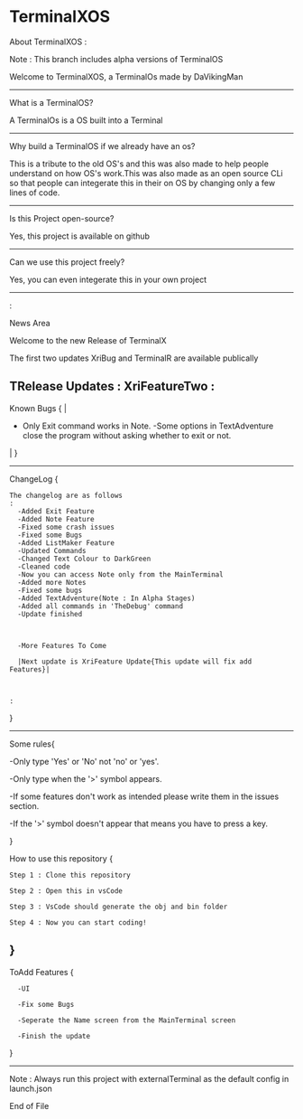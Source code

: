 # TerminalXOS

About TerminalXOS
:

Note : This branch includes alpha versions of TerminalOS

Welcome to TerminalXOS, a TerminalOs made by DaVikingMan

---------------------------------------------------------------------------------------------------------------------------------------

What is a TerminalOS?

A TerminalOs is a OS built into a Terminal

---------------------------------------------------------------------------------------------------------------------------------------

Why build a TerminalOS if we already have an os?

This is a tribute to the old OS's and this was also made to help people understand on how OS's work.This was also made as an open source CLi so that people can integerate this in their on OS by changing only a few lines of code.

---------------------------------------------------------------------------------------------------------------------------------------
Is this Project open-source?

Yes, this project is available on github

---------------------------------------------------------------------------------------------------------------------------------------

Can we use this project freely?

Yes, you can even integerate this in your own project

---------------------------------------------------------------------------------------------------------------------------------------
:

News Area

Welcome to the new Release of TerminalX


The first two updates XriBug and TerminalR are available publically

TRelease Updates
:
    XriFeatureTwo
:
---------------------------------------------------------------------------------------------------------------------------------------

Known Bugs
{
   |

   - Only Exit command works in Note.
   -Some options in TextAdventure close the program without asking whether to exit or not.
   
   |
}

---------------------------------------------------------------------------------------------------------------------------------------

ChangeLog
{


    The changelog are as follows
    :
      -Added Exit Feature
      -Added Note Feature
      -Fixed some crash issues
      -Fixed some Bugs
      -Added ListMaker Feature
      -Updated Commands
      -Changed Text Colour to DarkGreen
      -Cleaned code
      -Now you can access Note only from the MainTerminal
      -Added more Notes
      -Fixed some bugs
      -Added TextAdventure(Note : In Alpha Stages)
      -Added all commands in 'TheDebug' command
      -Update finished

      

      -More Features To Come

      |Next update is XriFeature Update{This update will fix add Features}|



    :

}

---------------------------------------------------------------------------------------------------------------------------------------

Some rules{

  -Only type 'Yes' or 'No' not 'no' or 'yes'.
  
  -Only type when the '>' symbol appears.
  
  -If some features don't work as intended please write them in the issues section.
  
  -If the '>' symbol doesn't appear that means you have to press a key.
   
}

How to use this repository
{
    
    Step 1 : Clone this repository
    
    Step 2 : Open this in vsCode
    
    Step 3 : VsCode should generate the obj and bin folder
    
    Step 4 : Now you can start coding!

}
---------------------------------------------------------------------------------------------------------------------------------------

ToAdd Features
{
      
      -UI
      
      -Fix some Bugs
      
      -Seperate the Name screen from the MainTerminal screen
      
      -Finish the update
}

---------------------------------------------------------------------------------------------------------------------------------------

Note : Always run this project with externalTerminal as the default config in launch.json













End of File
